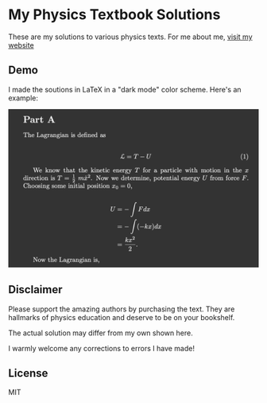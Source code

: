 # My Physics Textbook Solutions

These are my solutions to various physics texts. For me about me, [visit my website](https://coltonkawamura.github.io/coltonkawamura/)

## Demo

I made the soutions in LaTeX in a "dark mode" color scheme. Here's an example:

![Solution Example Demo](./website-demo-image/example.png "Example Demo")

## Disclaimer

Please support the amazing authors by purchasing the text. They are hallmarks of physics education and deserve to be on your bookshelf.

The actual solution may differ from my own shown here.

I warmly welcome any corrections to errors I have made!

## License

MIT
